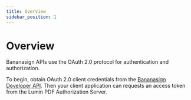 ```yaml
---
title: Overview
sidebar_position: 1
---
```


# Overview

Bananasign APIs use the OAuth 2.0 protocol for authentication and authorization.

To begin, obtain OAuth 2.0 client credentials from the [Bananasign Developer API](https://app-auth-staging.bananasign.co/settings/api). Then your client application can requests an access token from the Lumin PDF Authorization Server.